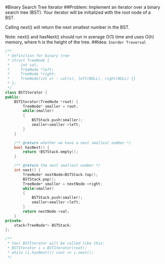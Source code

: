 #Binary Search Tree Iterator
##Problem:
Implement an iterator over a binary search tree (BST). Your iterator will be initialized with the root node of a BST.

Calling next() will return the next smallest number in the BST.

Note: next() and hasNext() should run in average O(1) time and uses O(h) memory, where h is the height of the tree.
##Idea:
`Inorder Traversal`
```cpp
/**
 * Definition for binary tree
 * struct TreeNode {
 *     int val;
 *     TreeNode *left;
 *     TreeNode *right;
 *     TreeNode(int x) : val(x), left(NULL), right(NULL) {}
 * };
 */
class BSTIterator {
public:
    BSTIterator(TreeNode *root) {
        TreeNode* smaller = root;
        while(smaller)
        {
            BSTStack.push(smaller);
            smaller=smaller->left;
        }
    }

    /** @return whether we have a next smallest number */
    bool hasNext() {
        return !BSTStack.empty();
    }

    /** @return the next smallest number */
    int next() {
        TreeNode* nextNode=BSTStack.top();
        BSTStack.pop();
        TreeNode* smaller = nextNode->right;
        while(smaller)
        {
            BSTStack.push(smaller);
            smaller=smaller->left;
        }
        return nextNode->val;
    }
private:
    stack<TreeNode*> BSTStack;
};

/**
 * Your BSTIterator will be called like this:
 * BSTIterator i = BSTIterator(root);
 * while (i.hasNext()) cout << i.next();
 */
 ```